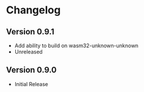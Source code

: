# Changelog

## Version 0.9.1
- Add ability to build on wasm32-unknown-unknown
- Unreleased

## Version 0.9.0

- Initial Release
